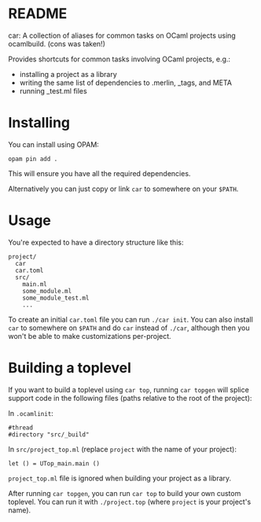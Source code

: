# README

car: A collection of aliases for common tasks on OCaml projects using ocamlbuild.
(cons was taken!)

Provides shortcuts for common tasks involving OCaml projects, e.g.:
- installing a project as a library
- writing the same list of dependencies to .merlin, _tags, and META
- running _test.ml files

# Installing

You can install using OPAM:

    opam pin add .

This will ensure you have all the required dependencies.

Alternatively you can just copy or link `car` to somewhere on your `$PATH`.

# Usage

You're expected to have a directory structure like this:

    project/
      car
      car.toml
      src/
        main.ml
        some_module.ml
        some_module_test.ml
        ...

To create an initial `car.toml` file you can run `./car init`.
You can also install `car` to somewhere on `$PATH` and do `car` instead of
`./car`, although then you won't be able to make customizations per-project.

# Building a toplevel

If you want to build a toplevel using `car top`, running `car topgen` will
splice support code in the following files (paths relative to the root of the
project): 

In `.ocamlinit`:

    #thread
    #directory "src/_build"

In `src/project_top.ml` (replace `project` with the name of your project):

    let () = UTop_main.main ()

`project_top.ml` file is ignored when building your project as a library.

After running `car topgen`, you can run `car top` to build your own custom
toplevel. You can run it with `./project.top` (where `project` is your
project's name).

